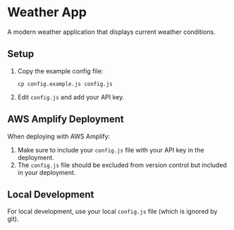 # Weather App

A modern weather application that displays current weather conditions.

## Setup

1. Copy the example config file:
   ```
   cp config.example.js config.js
   ```

2. Edit `config.js` and add your API key.

## AWS Amplify Deployment

When deploying with AWS Amplify:

1. Make sure to include your `config.js` file with your API key in the deployment.
2. The `config.js` file should be excluded from version control but included in your deployment.

## Local Development

For local development, use your local `config.js` file (which is ignored by git).
